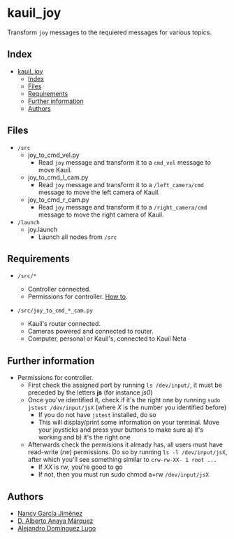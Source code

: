# kauil_joy
Transform `joy` messages to the requiered messages for various topics.

## Index
- [kauil\_joy](#kauil_joy)
  - [Index](#index)
  - [Files](#files)
  - [Requirements](#requirements)
  - [Further information](#further-information)
  - [Authors](#authors)

## Files
- `/src`
  - joy_to_cmd_vel.py
    - Read `joy` message and transform it to a `cmd_vel` message to move Kauil.
  - joy_to_cmd_l_cam.py
    - Read `joy` message and transform it to a `/left_camera/cmd` message to move the left camera of Kauil.
  - joy_to_cmd_r_cam.py
    - Read `joy` message and transform it to a `/right_camera/cmd` message to move the right camera of Kauil.
- `/launch`
  - joy.launch
    - Launch all nodes from `/src`

## Requirements
- `/src/*`
  - Controller connected. 
  - Permissions for controller. [How to](#further-information).

- `/src/joy_to_cmd_*_cam.py`
  - Kauil's router connected.
  - Cameras powered and connected to router.
  - Computer, personal or Kauil's, connected to Kauil Neta

## Further information
- Permissions for controller.
  - First check the assigned port by running `ls /dev/input/`, it must be preceded by the letters **js** (for instance *js0*)
  - Once you've identified it, check if it's the right one by running `sudo jstest /dev/input/jsX` (where *X* is the number you identified before)
    - If you do not have `jstest` installed, do so
    - This will display/print some information on your terminal. Move your joysticks and press your buttons to make sure a) it's working and b) it's the right one
  - Afterwards check the permisions it already has, all users must have read-write (*rw*) permissions. Do so by running `ls -l /dev/input/jsX`, after which you'll see something similar to `crw-rw-XX- 1 root ...`
    - If *XX* is *rw*, you're good to go
    - If not, then you must run sudo chmod a+rw `/dev/input/jsX`

## Authors
- [Nancy García Jiménez](https://github.com/nansnova)
- [D. Alberto Anaya Márquez](https://github.com/A01379375) 
- [Alejandro Domínguez Lugo](https://github.com/AlDomL9)